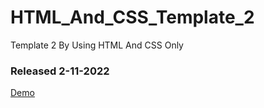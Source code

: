 # HTML_And_CSS_Template_2

Template 2 By Using HTML And CSS Only

### Released 2-11-2022

[Demo](https://hsalah9712.github.io/HTML_And_CSS_Template_2/)
